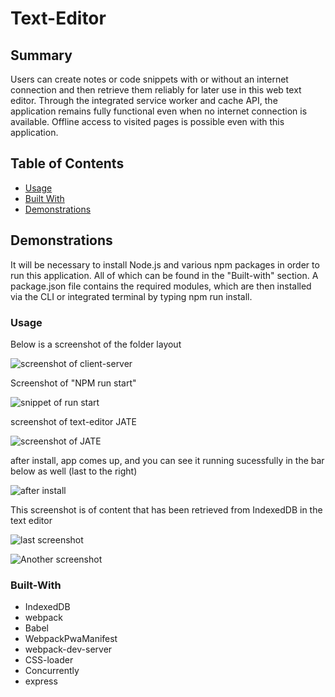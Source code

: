 # Text-Editor

## Summary

Users can create notes or code snippets with or without an internet connection and then retrieve them reliably for later use in this web text editor. Through the integrated service worker and cache API, the application remains fully functional even when no internet connection is available. Offline access to visited pages is possible even with this application.

## Table of Contents

- [Usage](#Usage)
- [Built With](#Built-With)
- [Demonstrations](#Demonstrations)

## Demonstrations

It will be necessary to install Node.js and various npm packages in order to run this application. All of which can be found in the "Built-with" section.
A package.json file contains the required modules, which are then installed via the CLI or integrated terminal by typing npm run install.

### Usage

Below is a screenshot of the folder layout


![screenshot of client-server](https://user-images.githubusercontent.com/105595889/194714709-f4d82b5c-a9f5-4e11-a51b-29fda45065ba.png)


Screenshot of "NPM run start"

![snippet of run start](https://user-images.githubusercontent.com/105595889/194714775-effa277c-6d61-475c-8aa7-5f8473d0a511.png)

screenshot of text-editor JATE

![screenshot of JATE](https://user-images.githubusercontent.com/105595889/194715275-4aa7d106-0df6-42ba-9a09-4eaf8cf457f4.png)

after install, app comes up, and you can see it running sucessfully in the bar below as well (last to the right) 

![after install](https://user-images.githubusercontent.com/105595889/194716585-e0f9b32f-952e-4cb0-a4ee-69c12c0986cc.png)

This screenshot is of content that has been retrieved from IndexedDB in the text editor

![last screenshot](https://user-images.githubusercontent.com/105595889/194729955-ef62cae6-aeaf-4a82-b1ca-7afab2ff7e0e.png)


![Another screenshot](https://user-images.githubusercontent.com/105595889/194730086-964d1fb5-01bf-4e0b-848a-81a9c5bda5f2.png)




### Built-With

  * IndexedDB
  * webpack
  * Babel
  * WebpackPwaManifest
  * webpack-dev-server
  * CSS-loader
  * Concurrently
  * express
